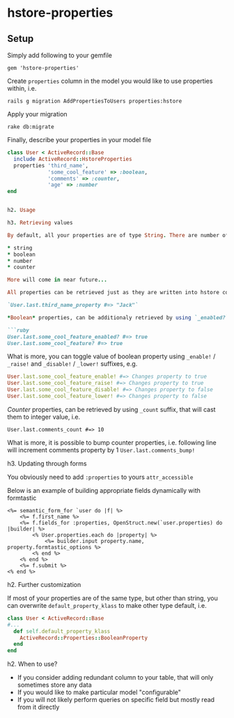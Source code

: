 hstore-properties
=================

Setup
-----

Simply add following to your gemfile

`gem 'hstore-properties'`

Create `properties` column in the model you would like to use properties within, i.e.

`rails g migration AddPropertiesToUsers properties:hstore`

Apply your migration

`rake db:migrate`

Finally, describe your properties in your model file 

```ruby
class User < ActiveRecord::Base
  include ActiveRecord::HstoreProperties
  properties 'third_name', 
             'some_cool_feature' => :boolean, 
             'comments' => :counter,
             'age' => :number
end


h2. Usage

h3. Retrieving values

By default, all your properties are of type String. There are number of other property types available though...

* string
* boolean
* number
* counter

More will come in near future...

All properties can be retrieved just as they are written into hstore column, by suffixing them with `_property`, i.e.

`User.last.third_name_property #=> "Jack"`

*Boolean* properties, can be additionaly retrieved by using `_enabled?` and "?" suffixes, that will cast them to boolean value, i.e.

```ruby
User.last.some_cool_feature_enabled? #=> true
User.last.some_cool_feature? #=> true
```

What is more, you can toggle value of boolean property using `_enable!` / `_raise!` and `_disable!` / `_lower!` suffixes, e.g.

```ruby
User.last.some_cool_feature_enable! #=> Changes property to true
User.last.some_cool_feature_raise! #=> Changes property to true
User.last.some_cool_feature_disable! #=> Changes property to false
User.last.some_cool_feature_lower! #=> Changes property to false
```

*Counter* properties, can be retrieved by using `_count` suffix, that will cast them to integer value, i.e.

`User.last.comments_count #=> 10`

What is more, it is possible to bump counter properties, i.e. following line will increment comments property by 1
`User.last.comments_bump!`


h3. Updating through forms

You obviously need to add `:properties` to yours `attr_accessible`

Below is an example of building appropriate fields dynamically with formtastic


```erb
<%= semantic_form_for `user do |f| %>
    <%= f.first_name %>
    <%= f.fields_for :properties, OpenStruct.new(`user.properties) do |builder| %>
        <% User.properties.each do |property| %>
            <%= builder.input property.name, property.formtastic_options %>
        <% end %>
    <% end %>
    <%= f.submit %>
<% end %>
```

h2. Further customization

If most of your properties are of the same type, but other than string, you can overwrite `default_property_klass` to make other type default, i.e.

```ruby
class User < ActiveRecord::Base
#...
  def self.default_property_klass
    ActiveRecord::Properties::BooleanProperty
  end
end
```

h2. When to use?

* If you consider adding redundant column to your table, that will only sometimes store any data
* If you would like to make particular model "configurable"
* If you will not likely perform queries on specific field but mostly read from it directly

